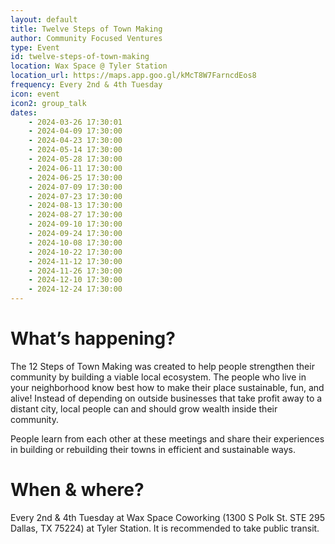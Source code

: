 ```yaml
---
layout: default
title: Twelve Steps of Town Making
author: Community Focused Ventures
type: Event
id: twelve-steps-of-town-making
location: Wax Space @ Tyler Station
location_url: https://maps.app.goo.gl/kMcT8W7FarncdEos8
frequency: Every 2nd & 4th Tuesday
icon: event
icon2: group_talk
dates:
    - 2024-03-26 17:30:01
    - 2024-04-09 17:30:00
    - 2024-04-23 17:30:00
    - 2024-05-14 17:30:00
    - 2024-05-28 17:30:00
    - 2024-06-11 17:30:00
    - 2024-06-25 17:30:00
    - 2024-07-09 17:30:00
    - 2024-07-23 17:30:00
    - 2024-08-13 17:30:00
    - 2024-08-27 17:30:00
    - 2024-09-10 17:30:00
    - 2024-09-24 17:30:00
    - 2024-10-08 17:30:00
    - 2024-10-22 17:30:00
    - 2024-11-12 17:30:00
    - 2024-11-26 17:30:00
    - 2024-12-10 17:30:00
    - 2024-12-24 17:30:00
---
```

# What’s happening?

The 12 Steps of Town Making was created to help people strengthen their community by building a viable local ecosystem. The people who live in your neighborhood know best how to make their place sustainable, fun, and alive! Instead of depending on outside businesses that take profit away to a distant city, local people can and should grow wealth inside their community.

People learn from each other at these meetings and share their experiences in building or rebuilding their towns in efficient and sustainable ways.

# When & where?

Every 2nd & 4th Tuesday at Wax Space Coworking  (1300 S Polk St. STE 295 Dallas, TX 75224) at Tyler Station. It is recommended to take public transit.